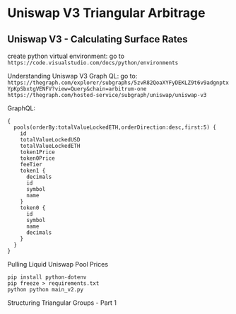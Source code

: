 # Uniswap V3 Triangular Arbitrage

## Uniswap V3 - Calculating Surface Rates

create python virtual environment: go to `https://code.visualstudio.com/docs/python/environments`

Understanding Uniswap V3 Graph QL:
go to:
`https://thegraph.com/explorer/subgraphs/5zvR82QoaXYFyDEKLZ9t6v9adgnptxYpKpSbxtgVENFV?view=Query&chain=arbitrum-one`
`https://thegraph.com/hosted-service/subgraph/uniswap/uniswap-v3`

GraphQL:

```
{
  pools(orderBy:totalValueLockedETH,orderDirection:desc,first:5) {
    id
    totalValueLockedUSD
    totalValueLockedETH
    token1Price
    token0Price
    feeTier
    token1 {
      decimals
      id
      symbol
      name
    }
    token0 {
      id
      symbol
      name
      decimals
    }
  }
}
```

Pulling Liquid Uniswap Pool Prices

```shell
pip install python-dotenv
pip freeze > requirements.txt
python python main_v2.py
```

Structuring Triangular Groups - Part 1
